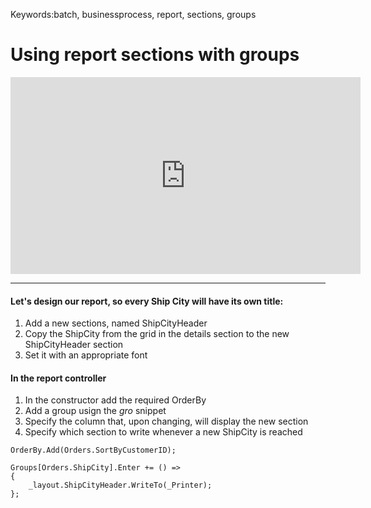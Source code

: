 ﻿Keywords:batch, businessprocess, report, sections, groups

# Using report sections with groups

<iframe width="560" height="315" src="https://www.youtube.com/embed/YLe2IfL5dOM?list=PL1DEQjXG2xnLss44EgCJq1bAM-Blgf2jd" frameborder="0" allowfullscreen></iframe>

---

#### Let's design our report, so every Ship City will have its own title:
1. Add a new sections, named ShipCityHeader
2. Copy the ShipCity from the grid in the details section to the new ShipCityHeader section
3. Set it with an appropriate font 

#### In the report controller
1. In the constructor add the required OrderBy
2. Add a group usign the *gro* snippet
3. Specify the column that, upon changing, will display the new section
4. Specify which section to write whenever a new ShipCity is reached


```csdiff
OrderBy.Add(Orders.SortByCustomerID);

Groups[Orders.ShipCity].Enter += () => 
{
    _layout.ShipCityHeader.WriteTo(_Printer);
};

```
